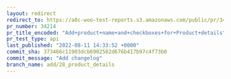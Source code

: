 ```yaml
---
layout: redirect
redirect_to: https://a8c-woo-test-reports.s3.amazonaws.com/public/pr/34214/api/index.html
pr_number: 34214
pr_title_encoded: "Add+product+name+and+checkboxes+for+Product+details"
pr_test_type: api
last_published: "2022-08-11 14:33:52 +0000"
commit_sha: 373466c11903dcb6902582d676b417b97c4f73b0
commit_message: "Add changelog"
branch_name: add/28_product_details
---
```

